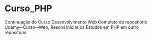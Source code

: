 # Curso_PHP
Continuação do Curso Desenvolvimento Web Completo do repostiório Udemy--Curso--Web,
Resolvi iniciar os Estudos em PHP em outro repositório
